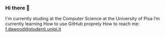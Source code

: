 ### Hi there 👋 
I'm currently studing at the Computer Science at the University of Pisa
I’m currently learning How to use GitHub proprely
How to reach me: f.dawood@studenti.unipi.it

<!--
**Prosciutto32/Prosciutto32** is a ✨ _special_ ✨ repository because its `README.md` (this file) appears on your GitHub profile.

Here are some ideas to get you started:

- 🔭 I’m currently working on gaining as much experience in programming as i can
- 🌱 I’m currently learning How to use GitHub proprely
- 👯 I’m looking to collaborate on (i dnk yet)
- 🤔 I’m looking for help with ...
- 💬 Ask me about ...
- 📫 How to reach me: ...
- 😄 Pronouns: ...
- ⚡ Fun fact: ...
-->
